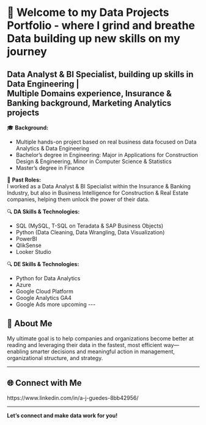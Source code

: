 # 👋 Welcome to my Data Projects Portfolio - where I grind and breathe Data building up new skills on my journey

**Data Analyst & BI Specialist, building up skills in Data Engineering |   
Multiple Domains experience, Insurance & Banking background, Marketing Analytics projects**
---
🎓 **Background:**  
- Multiple hands-on project based on real business data focused on Data Analytics & Data Engineering
- Bachelor’s degree in Engineering: Major in Applications for Construction Design & Engineering, Minor in Computer Science & Statistics 
- Master’s degree in Finance  

  

💼 **Past Roles:**  
I worked as a Data Analyst & BI Specialist within the Insurance & Banking Industry, but also in Business Intelligence for Construction & Real Estate companies, helping them unlock the power of their data.

🔍 **DA Skills & Technologies:**  
- SQL (MySQL, T-SQL on Teradata & SAP Business Objects)
- Python (Data Cleaning, Data Wrangling, Data Visualization)
- PowerBI
- QlikSense
- Looker Studio

🔍 **DE Skills & Technologies:**  
- Python for Data Analytics
- Azure
- Google Cloud Platform
- Google Analytics GA4
- Google Ads
more upcoming ---

## 🚀 About Me

My ultimate goal is to help companies and organizations become better at reading and leveraging their data in the fastest, most efficient way—enabling smarter decisions and meaningful action in management, organizational structure, and strategy.

---

## 🌐 Connect with Me

<!-- Optionally add these sections if you share details! -->
<!--
## 🌟 Featured Projects

- [Project Name](repo-link) — Short description

## 📝 Certifications

- Certification Name

## 🌐 Connect with Me

[LinkedIn](your-linkedin-url) | [Twitter](your-twitter-url) | [Website](your-website-url)
--> https://www.linkedin.com/in/a-j-guedes-8bb42956/

---

**Let’s connect and make data work for you!**
